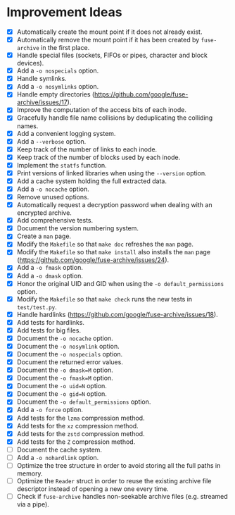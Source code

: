 # Improvement Ideas

- [x] Automatically create the mount point if it does not already exist.
- [x] Automatically remove the mount point if it has been created by `fuse-archive` in the first place.
- [x] Handle special files (sockets, FIFOs or pipes, character and block devices).
- [x] Add a `-o nospecials` option.
- [x] Handle symlinks.
- [x] Add a `-o nosymlinks` option.
- [x] Handle empty directories (https://github.com/google/fuse-archive/issues/17).
- [x] Improve the computation of the access bits of each inode.
- [x] Gracefully handle file name collisions by deduplicating the colliding names.
- [x] Add a convenient logging system.
- [x] Add a `--verbose` option.
- [x] Keep track of the number of links to each inode.
- [x] Keep track of the number of blocks used by each inode.
- [x] Implement the `statfs` function.
- [x] Print versions of linked libraries when using the `--version` option.
- [x] Add a cache system holding the full extracted data.
- [x] Add a `-o nocache` option.
- [x] Remove unused options.
- [x] Automatically request a decryption password when dealing with an encrypted archive.
- [x] Add comprehensive tests.
- [x] Document the version numbering system.
- [x] Create a `man` page.
- [x] Modify the `Makefile` so that `make doc` refreshes the `man` page.
- [x] Modify the `Makefile` so that `make install` also installs the `man` page (https://github.com/google/fuse-archive/issues/24).
- [x] Add a `-o fmask` option.
- [x] Add a `-o dmask` option.
- [x] Honor the original UID and GID when using the `-o default_permissions` option.
- [x] Modify the `Makefile` so that `make check` runs the new tests in `test/test.py`.
- [x] Handle hardlinks (https://github.com/google/fuse-archive/issues/18).
- [x] Add tests for hardlinks.
- [x] Add tests for big files.
- [x] Document the `-o nocache` option.
- [x] Document the `-o nosymlink` option.
- [x] Document the `-o nospecials` option.
- [x] Document the returned error values.
- [x] Document the `-o dmask=M` option.
- [x] Document the `-o fmask=M` option.
- [x] Document the `-o uid=N` option.
- [x] Document the `-o gid=N` option.
- [x] Document the `-o default_permissions` option.
- [x] Add a `-o force` option.
- [x] Add tests for the `lzma` compression method.
- [x] Add tests for the `xz` compression method.
- [x] Add tests for the `zstd` compression method.
- [x] Add tests for the `Z` compression method.
- [ ] Document the cache system.
- [ ] Add a `-o nohardlink` option.
- [ ] Optimize the tree structure in order to avoid storing all the full paths in memory.
- [ ] Optimize the `Reader` struct in order to reuse the existing archive file descriptor instead of opening a new one every time.
- [ ] Check if `fuse-archive` handles non-seekable archive files (e.g. streamed via a pipe).
